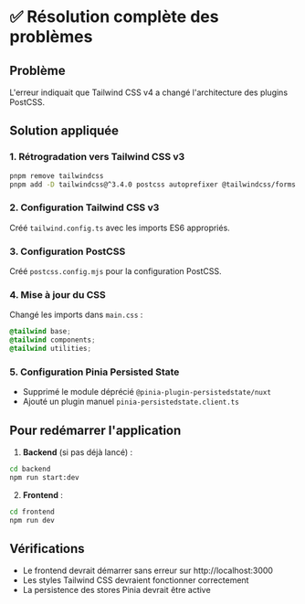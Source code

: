 # ✅ Résolution complète des problèmes

## Problème

L'erreur indiquait que Tailwind CSS v4 a changé l'architecture des plugins PostCSS.

## Solution appliquée

### 1. Rétrogradation vers Tailwind CSS v3

```bash
pnpm remove tailwindcss
pnpm add -D tailwindcss@^3.4.0 postcss autoprefixer @tailwindcss/forms @tailwindcss/typography @tailwindcss/aspect-ratio
```

### 2. Configuration Tailwind CSS v3

Créé `tailwind.config.ts` avec les imports ES6 appropriés.

### 3. Configuration PostCSS

Créé `postcss.config.mjs` pour la configuration PostCSS.

### 4. Mise à jour du CSS

Changé les imports dans `main.css` :

```css
@tailwind base;
@tailwind components;
@tailwind utilities;
```

### 5. Configuration Pinia Persisted State

- Supprimé le module déprécié `@pinia-plugin-persistedstate/nuxt`
- Ajouté un plugin manuel `pinia-persistedstate.client.ts`

## Pour redémarrer l'application

1. **Backend** (si pas déjà lancé) :

```bash
cd backend
npm run start:dev
```

2. **Frontend** :

```bash
cd frontend
npm run dev
```

## Vérifications

- Le frontend devrait démarrer sans erreur sur http://localhost:3000
- Les styles Tailwind CSS devraient fonctionner correctement
- La persistence des stores Pinia devrait être active
